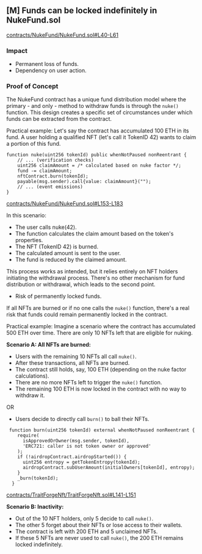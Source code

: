 ## [M] Funds can be locked indefinitely in NukeFund.sol

[contracts/NukeFund/NukeFund.sol#L40-L61](repos/2024-07-traitforge/contracts/NukeFund/NukeFund.sol#L40-L61)

### Impact

- Permanent loss of funds.
- Dependency on user action.

### Proof of Concept

The NukeFund contract has a unique fund distribution model where the primary - and only - method to withdraw funds is through the `nuke()` function. This design creates a specific set of circumstances under which funds can be extracted from the contract.

Practical example: Let's say the contract has accumulated 100 ETH in its fund. A user holding a qualified NFT (let's call it TokenID 42) wants to claim a portion of this fund.

    function nuke(uint256 tokenId) public whenNotPaused nonReentrant {
        // ... (verification checks)
        uint256 claimAmount = /* calculated based on nuke factor */;
        fund -= claimAmount;
        nftContract.burn(tokenId);
        payable(msg.sender).call{value: claimAmount}("");
        // ... (event emissions)
    }

[contracts/NukeFund/NukeFund.sol#L153-L183](repos/2024-07-traitforge/contracts/NukeFund/NukeFund.sol#L153-L183)

In this scenario:

- The user calls nuke(42).
- The function calculates the claim amount based on the token's properties.
- The NFT (TokenID 42) is burned.
- The calculated amount is sent to the user.
- The fund is reduced by the claimed amount.

This process works as intended, but it relies entirely on NFT holders initiating the withdrawal process. There's no other mechanism for fund distribution or withdrawal, which leads to the second point.

- Risk of permanently locked funds.

If all NFTs are burned or if no one calls the `nuke()` function, there's a real risk that funds could remain permanently locked in the contract.

Practical example: Imagine a scenario where the contract has accumulated 500 ETH over time. There are only 10 NFTs left that are eligible for nuking.

**Scenario A: All NFTs are burned:**

- Users with the remaining 10 NFTs all call `nuke()`.
- After these transactions, all NFTs are burned.
- The contract still holds, say, 100 ETH (depending on the nuke factor calculations).
- There are no more NFTs left to trigger the `nuke()` function.
- The remaining 100 ETH is now locked in the contract with no way to withdraw it.

OR

- Users decide to directly call `burn()` to ball their NFTs.

```
 function burn(uint256 tokenId) external whenNotPaused nonReentrant {
    require(
      isApprovedOrOwner(msg.sender, tokenId),
      'ERC721: caller is not token owner or approved'
    );
    if (!airdropContract.airdropStarted()) {
      uint256 entropy = getTokenEntropy(tokenId);
      airdropContract.subUserAmount(initialOwners[tokenId], entropy);
    }
    _burn(tokenId);
  }
```

[contracts/TraitForgeNft/TraitForgeNft.sol#L141-L151](repos/2024-07-traitforge/contracts/TraitForgeNft/TraitForgeNft.sol#L141-L151)

**Scenario B: Inactivity:**

- Out of the 10 NFT holders, only 5 decide to call `nuke()`.
- The other 5 forget about their NFTs or lose access to their wallets.
- The contract is left with 200 ETH and 5 unclaimed NFTs.
- If these 5 NFTs are never used to call `nuke()`, the 200 ETH remains locked indefinitely.



